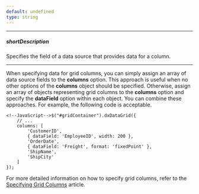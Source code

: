 ```yaml
---
default: undefined
type: string
---
```

---
##### shortDescription
Specifies the field of a data source that provides data for a column.

---
When specifying data for grid columns, you can simply assign an array of data source fields to the **columns** option. This approach is useful when no other options of the **columns** object should be specified. Otherwise, assign an array of objects representing grid columns to the **columns** option and specify the **dataField** option within each object. You can combine these approaches. For example, the following code is acceptable.

	<!--JavaScript-->$("#gridContainer").dxDataGrid({
		// ...
        columns: [
			'CustomerID',
			{ dataField: 'EmployeeID', width: 200 },
			'OrderDate',
			{ dataField: 'Freight', format: 'fixedPoint' },
			'ShipName',
			'ShipCity'
		]
    });

For more detailed information on how to specify grid columns, refer to the [Specifying Grid Columns](/concepts/10%20UI%20Widgets/70%20Data%20Grid/001%20Visual%20Elements/010%20Grid%20Columns/020%20Specifying%20Grid%20Columns.md '/Documentation/Guide/UI_Widgets/Data_Grid/Visual_Elements/#Grid_Columns/Specifying_Grid_Columns') article.